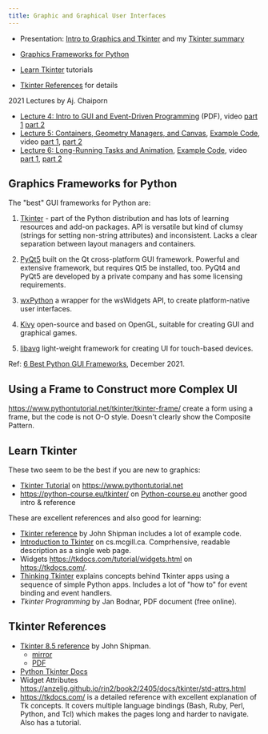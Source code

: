 ```yaml
---
title: Graphic and Graphical User Interfaces
---
```


- Presentation: [Intro to Graphics and Tkinter](graphics-intro.pdf) and my [Tkinter summary](tkinter) 

- [Graphics Frameworks for Python](#graphics-frameworks-for-python)
- [Learn Tkinter](#learn-tkinter) tutorials
- [Tkinter References](#tkinter-references) for details

2021 Lectures by Aj. Chaiporn

- [Lecture 4: Intro to GUI and Event-Driven Programming](https://drive.google.com/file/d/1PBhFr_VP2o_RVflNswjKMYKKWqUwuBEi/view) (PDF),
  video [part 1](https://drive.google.com/file/d/1BS6b7yPFyGw0_Ck20AG138TIYb5u1mhC/view) [part 2](https://drive.google.com/file/d/1RmJ77xUHExMdKAnpMA49vKGf1AJ874nm/view)
- [Lecture 5: Containers, Geometry Managers, and Canvas](https://drive.google.com/file/d/1rT6uxvFJdTvT33FNWLgW9JwGp9Idyy21/view),
  [Example Code](https://docs.google.com/document/d/1dHkmmMn1RtHe4-LZJjCQo3OmJwMYI4X2EdcFTg_7m10/),
  video [part 1](https://drive.google.com/file/d/1cT7V3v5t3oUmntG5BEN2NaOak2Aq4GZi/view), [part 2](https://drive.google.com/file/d/1Yo0zxMEOB3T7QIC9V1HadKKk3g8cW8xL/view)    
- [Lecture 6: Long-Running Tasks and Animation](https://drive.google.com/file/d/1sjtnCrT0O5Hya3kZ45axSa8oylXJ_6_S/view),
  [Example Code](https://docs.google.com/document/d/1LJ5YwK96rnlFvQRRQhv-jATgYLdAVkjTIMITeiqToFc/),
  video [part 1](https://drive.google.com/file/d/1icC_v8kMiS_mAlhC6D__fGv15sgrcFVF/view), [part 2](https://drive.google.com/file/d/1eg1Ei_HQaop8U2Jf1EDU5Uk-_PnOv60t/view)


## Graphics Frameworks for Python

The "best" GUI frameworks for Python are:

1. [Tkinter][Tkinter] - part of the Python distribution and has lots of learning resources and add-on packages.  API is versatile but kind of clumsy (strings for setting non-string attributes) and inconsistent. Lacks a clear separation between layout managers and containers.  

2. [PyQt5][PyQt5] built on the Qt cross-platform GUI framework.  Powerful and extensive framework, but requires Qt5 be installed, too. PyQt4 and PyQt5 are developed by a private company and has some licensing requirements.

3. [wxPython][wxPython] a wrapper for the wsWidgets API, to create platform-native user interfaces.

4. [Kivy][Kivy] open-source and based on OpenGL, suitable for creating GUI and graphical games.

5. [libavg][libavg] light-weight framework for creating UI for touch-based devices.

Ref: [6 Best Python GUI Frameworks](https://pythongui.org/6-best-python-gui-frameworks-in-2021/), December 2021.

[Tkinter]: https://wiki.python.org/moin/TkInter
[PyQt5]: https://www.riverbankcomputing.com/software/pyqt/
[wxPython]: https://wxpython.org/
[Kivy]: https://kivy.org/
[libavg]: https://www.libavg.de/site/


## Using a Frame to Construct more Complex UI

<https://www.pythontutorial.net/tkinter/tkinter-frame/> create a form using a frame, but the code is not O-O style. Doesn't clearly show the Composite Pattern.

## Learn Tkinter

These two seem to be the best if you are new to graphics:

- [Tkinter Tutorial](https://www.pythontutorial.net/tkinter) on <https://www.pythontutorial.net>
- <https://python-course.eu/tkinter/> on [Python-course.eu](https://python-course.eu) another good intro & reference

These are excellent references and also good for learning:

- [Tkinter reference](https://tkdocs.com/shipman/) by John Shipman includes a lot of example code.
- [Introduction to Tkinter](https://www.cs.mcgill.ca/~hv/classes/MS/TkinterPres/) on cs.mcgill.ca.  Comprhensive, readable description as a single web page.
- Widgets <https://tkdocs.com/tutorial/widgets.html> on <https://tkdocs.com/>.
- [Thinking Tkinter](http://thinkingtkinter.sourceforge.net/) explains concepts behind Tkinter apps using a sequence of simple Python apps. Includes a lot of "how to" for event binding and event handlers.
- *Tkinter Programming* by Jan Bodnar, PDF document (free online).


## Tkinter References

- [Tkinter 8.5 reference](https://tkdocs.com/shipman/) by John Shipman.
  - [mirror](https://anzeljg.github.io/rin2/book2/2405/docs/tkinter/index.html)
  - [PDF](https://tkdocs.com/shipman/tkinter.pdf)
- [Python Tkinter Docs](https://docs.python.org/3.11/library/tkinter.html)
- Widget Attributes <https://anzeljg.github.io/rin2/book2/2405/docs/tkinter/std-attrs.html>
- <https://tkdocs.com/> is a detailed reference with excellent explanation of Tk concepts. It covers multiple language bindings (Bash, Ruby, Perl, Python, and Tcl) which makes the pages long and harder to navigate. Also has a tutorial.

